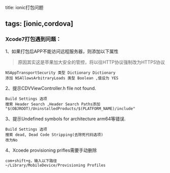 title: ionic打包问题

tags: [ionic,cordova]
-----------------------------

### Xcode7打包遇到问题：

1、如果打包后APP不能访问远程服务器，则添加以下属性

> 原因其实这是苹果加大安全的管控，将以往HTTP协议强制改为HTTPS协议

```
NSAppTransportSecurity 类型 Dictionary Dictionary
添加 NSAllowsArbitraryLoads 类型 Boolean ,值设为 YES
```

<!-- more -->

2、提示CDVViewController.h file not found.

```
Build Settings 选项
搜索 Header Search ,Header Search Paths添加
"$(OBJROOT)/UninstalledProducts/$(PLATFORM_NAME)/include"
```

3、提示Undefined symbols for architecture arm64等错误.

```
Build Settings 选项
搜索 dead, Dead Code Stripping(去除死代码选项)
改为No
```

4、Xcoede provisioning prifles需要手动删除

```
com+shift+g，输入以下路径
~/Library/MobileDevice/Provisioning Profiles
```
